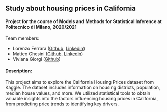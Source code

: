 <h2 align="left"> Study about housing prices in California </h2>

<h4 align="left">Project for the course of Models and Methods for Statistical Inference at Politecnico di Milano, 2020/2021</h4>

<p align="left"> Team members:
<ul>
  <li>Lorenzo Ferrara (<a href="https://github.com/lorenzoferrara/" target="_blank">Github</a>, <a href="https://www.linkedin.com/in/lorenzo-ferrara-567211244/" target="_blank">Linkedin</a>) </li> 
  <li>Matteo Ghesini (<a href="https://github.com/MatteoGhesini/" target="_blank">Github</a>, <a href="https://www.linkedin.com/in/matteo-ghesini-223084210" target="_blank">Linkedin</a>)</li>
  <li>Viviana Giorgi (<a href="https://github.com//" target="_blank">Github</a>)</li>
</ul>
</p>

<h4 align="left">Description:</h4>
<p align="left">This project aims to explore the California Housing Prices dataset from Kaggle. The dataset includes information on housing districts, population, median house values, and more. We utilized statistical tools to obtain valuable insights into the factors influencing housing prices in California, from predicting price trends to identifying key drivers.
</p>

